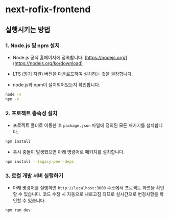 # next-rofix-frontend

## 실행시키는 방법

### 1. Node.js 및 npm 설치

- Node.js 공식 홈페이지에 접속합니다: [https://nodejs.org/](https://nodejs.org/ko/download)
- LTS (장기 지원) 버전을 다운로드하여 설치하는 것을 권장합니다.

- node.js와 npm이 설치되어있는지 확인합니다.

```bash
node -v
npm -v
```

### 2. 프로젝트 종속성 설치

- 프로젝트 폴더로 이동한 후 `package.json` 파일에 정의된 모든 패키지를 설치합니다.

```bash
npm install
```

- 혹시 충돌이 발생했으면 아래 명령어로 패키지를 설치합니다.
```bash
npm install --legacy-peer-deps
```

### 3. 로컬 개발 서버 실행하기

- 아래 명령어를 실행하면 `http://localhost:3000` 주소에서 프로젝트 화면을 확인할 수 있습니다. 코드 수정 시 자동으로 새로고침 되므로 실시간으로 변경사항을 확인할 수 있습니다.

```bash
npm run dev
```
